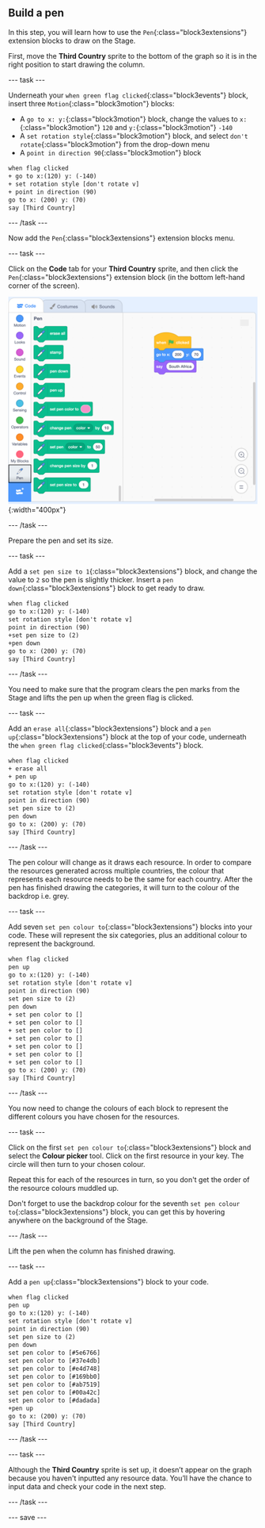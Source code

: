 ## Build a pen

In this step, you will learn how to use the `Pen`{:class="block3extensions"} extension blocks to draw on the Stage.

First, move the **Third Country** sprite to the bottom of the graph so it is in the right position to start drawing the column.

--- task ---

Underneath your `when green flag clicked`{:class="block3events"} block, insert three `Motion`{:class="block3motion"} blocks:
+ A `go to x: y:`{:class="block3motion"} block, change the values to `x:`{:class="block3motion"} `120` and `y:`{:class="block3motion"} `-140`
+ A `set rotation style`{:class="block3motion"} block, and select `don't rotate`{:class="block3motion"} from the drop-down menu
+ A `point in direction 90`{:class="block3motion"} block

```blocks3
when flag clicked
+ go to x:(120) y: (-140)
+ set rotation style [don't rotate v]
+ point in direction (90)
go to x: (200) y: (70)
say [Third Country]
```

--- /task ---

Now add the `Pen`{:class="block3extensions"} extension blocks menu.

--- task ---

Click on the **Code** tab for your **Third Country** sprite, and then click the `Pen`{:class="block3extensions"} extension block (in the bottom left-hand corner of the screen).

![png of pen extension block](images/pen-extension.png){:width="400px"}

--- /task ---

Prepare the pen and set its size.

--- task ---

Add a `set pen size to 1`{:class="block3extensions"} block, and change the value to `2` so the pen is slightly thicker. Insert a `pen down`{:class="block3extensions"} block to get ready to draw.

```blocks3
when flag clicked
go to x:(120) y: (-140)
set rotation style [don't rotate v]
point in direction (90)
+set pen size to (2)
+pen down
go to x: (200) y: (70)
say [Third Country]
```

--- /task ---

You need to make sure that the program clears the pen marks from the Stage and lifts the pen up when the green flag is clicked.

--- task ---

Add an `erase all`{:class="block3extensions"} block and a `pen up`{:class="block3extensions"} block at the top of your code, underneath the `when green flag clicked`{:class="block3events"} block.

```blocks3
when flag clicked
+ erase all
+ pen up
go to x:(120) y: (-140)
set rotation style [don't rotate v]
point in direction (90)
set pen size to (2)
pen down
go to x: (200) y: (70)
say [Third Country]
```

--- /task ---

The pen colour will change as it draws each resource. In order to compare the resources generated across multiple countries, the colour that represents each resource needs to be the same for each country. After the pen has finished drawing the categories, it will turn to the colour of the backdrop i.e. grey.

--- task ---

Add seven `set pen colour to`{:class="block3extensions"} blocks into your code. These will represent the six categories, plus an additional colour to represent the background.

```blocks3
when flag clicked
pen up
go to x:(120) y: (-140)
set rotation style [don't rotate v]
point in direction (90)
set pen size to (2)
pen down
+ set pen color to []
+ set pen color to []
+ set pen color to []
+ set pen color to []
+ set pen color to []
+ set pen color to []
+ set pen color to []
go to x: (200) y: (70)
say [Third Country]
```

--- /task ---

You now need to change the colours of each block to represent the different colours you have chosen for the resources.

--- task ---

Click on the first `set pen colour to`{:class="block3extensions"} block and select the **Colour picker** tool. Click on the first resource in your key. The circle will then turn to your chosen colour.

Repeat this for each of the resources in turn, so you don't get the order of the resource colours muddled up.

Don't forget to use the backdrop colour for the seventh `set pen colour to`{:class="block3extensions"} block, you can get this by hovering anywhere on the background of the Stage.

--- /task ---

Lift the pen when the column has finished drawing.

--- task ---

Add a `pen up`{:class="block3extensions"} block to your code.

```blocks3
when flag clicked
pen up
go to x:(120) y: (-140)
set rotation style [don't rotate v]
point in direction (90)
set pen size to (2)
pen down
set pen color to [#5e6766]
set pen color to [#37e4db]
set pen color to [#e4d748]
set pen color to [#169bb0]
set pen color to [#ab7519]
set pen color to [#00a42c]
set pen color to [#dadada]
+pen up
go to x: (200) y: (70)
say [Third Country]
```

--- /task ---

--- task ---

Although the **Third Country** sprite is set up, it doesn’t appear on the graph because you haven't inputted any resource data. You’ll have the chance to input data and check your code in the next step.

--- /task ---

--- save ---
